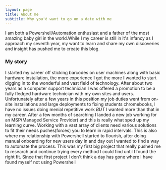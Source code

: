 ```yaml
---
layout: page
title: About me
subtitle: Why you'd want to go on a date with me
---
```


I am both a Powershell/Automation enthusiast and a father of the most amazing baby girl in the world.While I my career is still in it's infancy as I approach my seventh year, my want to learn and share my own discoveries and insight has pushed me to create this blog.

### My story

I started my career off sticking barcodes on user machines along with basic hardware installation, the more experience I got the more I wanted to start digging in to the wonderful and vast field of technology. After about two years as a computer support technician I was offered a promotion to be a fully fledged hardware technician with my own sites and users. Unfortunately after a few years in this position my job duties went from on-site installations and large deployments to fixing students chromebooks, I have no issues doing menial repetitive work *BUT* I wanted more than that in my career. After a few months of searching I landed a new job working for an MSP(Managed Service Provider) and this is really what sped up my learning curve. Working with a vast array of clients need various solutions to fit their needs pushes(forces) you to learn in rapid intervals. This is also where my relationship with Powershell started to flourish, after doing manual onboarding for new users day in and day out I wanted to find a way to automate the process. This was my first big project that really pushed me to research and continue trying every method I could find until I found the right fit. Since that first project I don't think a day has gone where I have found myself not using Powershell